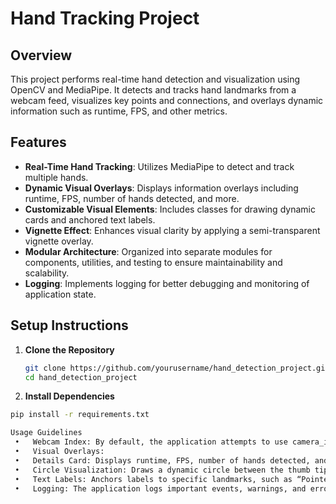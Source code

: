 # Hand Tracking Project

## Overview

This project performs real-time hand detection and visualization using OpenCV and MediaPipe. It detects and tracks hand landmarks from a webcam feed, visualizes key points and connections, and overlays dynamic information such as runtime, FPS, and other metrics.

## Features

- **Real-Time Hand Tracking**: Utilizes MediaPipe to detect and track multiple hands.
- **Dynamic Visual Overlays**: Displays information overlays including runtime, FPS, number of hands detected, and more.
- **Customizable Visual Elements**: Includes classes for drawing dynamic cards and anchored text labels.
- **Vignette Effect**: Enhances visual clarity by applying a semi-transparent vignette overlay.
- **Modular Architecture**: Organized into separate modules for components, utilities, and testing to ensure maintainability and scalability.
- **Logging**: Implements logging for better debugging and monitoring of application state.


## Setup Instructions

1. **Clone the Repository**

   ```bash
   git clone https://github.com/yourusername/hand_detection_project.git
   cd hand_detection_project

2.	**Install Dependencies**
   ```bash
   pip install -r requirements.txt

Usage Guidelines
	•	Webcam Index: By default, the application attempts to use camera_index=1. If this fails, it falls back to the default camera (camera_index=0). You can modify the camera_index in main.py if needed.
	•	Visual Overlays:
	•	Details Card: Displays runtime, FPS, number of hands detected, and hand confidence scores.
	•	Circle Visualization: Draws a dynamic circle between the thumb tip and index finger tip of the right hand, displaying its radius.
	•	Text Labels: Anchors labels to specific landmarks, such as “Pointer 556” on the left middle finger.
	•	Logging: The application logs important events, warnings, and errors to the console for easier debugging and monitoring.